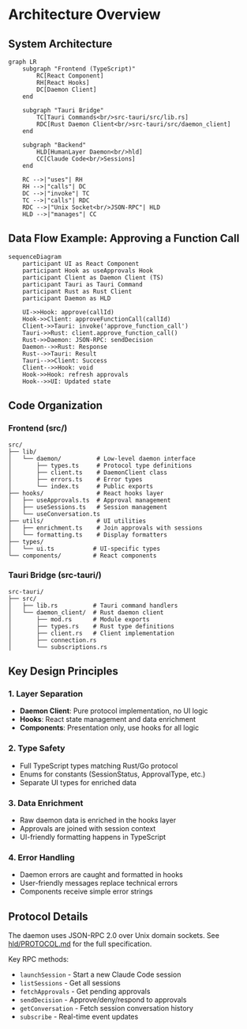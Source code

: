 # Architecture Overview

## System Architecture

```mermaid
graph LR
    subgraph "Frontend (TypeScript)"
        RC[React Component]
        RH[React Hooks]
        DC[Daemon Client]
    end

    subgraph "Tauri Bridge"
        TC[Tauri Commands<br/>src-tauri/src/lib.rs]
        RDC[Rust Daemon Client<br/>src-tauri/src/daemon_client]
    end

    subgraph "Backend"
        HLD[HumanLayer Daemon<br/>hld]
        CC[Claude Code<br/>Sessions]
    end

    RC -->|"uses"| RH
    RH -->|"calls"| DC
    DC -->|"invoke"| TC
    TC -->|"calls"| RDC
    RDC -->|"Unix Socket<br/>JSON-RPC"| HLD
    HLD -->|"manages"| CC
```

## Data Flow Example: Approving a Function Call

```mermaid
sequenceDiagram
    participant UI as React Component
    participant Hook as useApprovals Hook
    participant Client as Daemon Client (TS)
    participant Tauri as Tauri Command
    participant Rust as Rust Client
    participant Daemon as HLD

    UI->>Hook: approve(callId)
    Hook->>Client: approveFunctionCall(callId)
    Client->>Tauri: invoke('approve_function_call')
    Tauri->>Rust: client.approve_function_call()
    Rust->>Daemon: JSON-RPC: sendDecision
    Daemon-->>Rust: Response
    Rust-->>Tauri: Result
    Tauri-->>Client: Success
    Client-->>Hook: void
    Hook->>Hook: refresh approvals
    Hook-->>UI: Updated state
```

## Code Organization

### Frontend (src/)

```
src/
├── lib/
│   └── daemon/          # Low-level daemon interface
│       ├── types.ts     # Protocol type definitions
│       ├── client.ts    # DaemonClient class
│       ├── errors.ts    # Error types
│       └── index.ts     # Public exports
├── hooks/               # React hooks layer
│   ├── useApprovals.ts  # Approval management
│   ├── useSessions.ts   # Session management
│   └── useConversation.ts
├── utils/               # UI utilities
│   ├── enrichment.ts    # Join approvals with sessions
│   └── formatting.ts    # Display formatters
├── types/
│   └── ui.ts           # UI-specific types
└── components/         # React components
```

### Tauri Bridge (src-tauri/)

```
src-tauri/
├── src/
│   ├── lib.rs          # Tauri command handlers
│   └── daemon_client/  # Rust daemon client
│       ├── mod.rs      # Module exports
│       ├── types.rs    # Rust type definitions
│       ├── client.rs   # Client implementation
│       ├── connection.rs
│       └── subscriptions.rs
```

## Key Design Principles

### 1. Layer Separation

- **Daemon Client**: Pure protocol implementation, no UI logic
- **Hooks**: React state management and data enrichment
- **Components**: Presentation only, use hooks for all logic

### 2. Type Safety

- Full TypeScript types matching Rust/Go protocol
- Enums for constants (SessionStatus, ApprovalType, etc.)
- Separate UI types for enriched data

### 3. Data Enrichment

- Raw daemon data is enriched in the hooks layer
- Approvals are joined with session context
- UI-friendly formatting happens in TypeScript

### 4. Error Handling

- Daemon errors are caught and formatted in hooks
- User-friendly messages replace technical errors
- Components receive simple error strings

## Protocol Details

The daemon uses JSON-RPC 2.0 over Unix domain sockets. See [hld/PROTOCOL.md](../../hld/PROTOCOL.md) for the full specification.

Key RPC methods:

- `launchSession` - Start a new Claude Code session
- `listSessions` - Get all sessions
- `fetchApprovals` - Get pending approvals
- `sendDecision` - Approve/deny/respond to approvals
- `getConversation` - Fetch session conversation history
- `subscribe` - Real-time event updates

